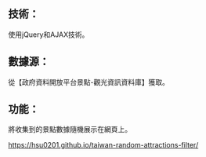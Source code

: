 ## 技術：
使用jQuery和AJAX技術。

## 數據源：
從【政府資料開放平台景點-觀光資訊資料庫】獲取。

## 功能：
將收集到的景點數據隨機展示在網頁上。

https://hsu0201.github.io/taiwan-random-attractions-filter/
